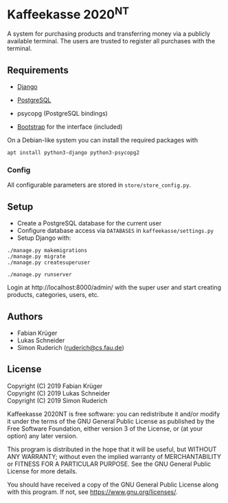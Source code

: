 # Kaffeekasse 2020<sup>NT</sup>

A system for purchasing products and transferring money via a publicly
available terminal. The users are trusted to register all purchases with the
terminal.


## Requirements

* [Django](https://www.djangoproject.com/)
* [PostgreSQL](https://www.postgresql.org/)
* psycopg (PostgreSQL bindings)

* [Bootstrap](https://getbootstrap.com/) for the interface (included)

On a Debian-like system you can install the required packages with
```
apt install python3-django python3-psycopg2
```


### Config

All configurable parameters are stored in `store/store_config.py`.


## Setup

* Create a PostgreSQL database for the current user
* Configure database access via `DATABASES` in `kaffeekasse/settings.py`
* Setup Django with:
```
./manage.py makemigrations
./manage.py migrate
./manage.py createsuperuser

./manage.py runserver
```

Login at http://localhost:8000/admin/ with the super user and start creating
products, categories, users, etc.


## Authors

* Fabian Krüger
* Lukas Schneider
* Simon Ruderich (ruderich@cs.fau.de)


## License

Copyright (C) 2019  Fabian Krüger<br>
Copyright (C) 2019  Lukas Schneider<br>
Copyright (C) 2019  Simon Ruderich<br>

Kaffeekasse 2020NT is free software: you can redistribute it and/or modify
it under the terms of the GNU General Public License as published by
the Free Software Foundation, either version 3 of the License, or
(at your option) any later version.

This program is distributed in the hope that it will be useful,
but WITHOUT ANY WARRANTY; without even the implied warranty of
MERCHANTABILITY or FITNESS FOR A PARTICULAR PURPOSE.  See the
GNU General Public License for more details.

You should have received a copy of the GNU General Public License
along with this program.  If not, see <https://www.gnu.org/licenses/>.
